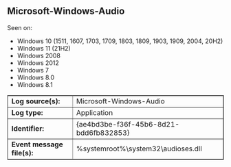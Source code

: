 ## Microsoft-Windows-Audio

Seen on:
* Windows 10 (1511, 1607, 1703, 1709, 1803, 1809, 1903, 1909, 2004, 20H2)
* Windows 11 (21H2)
* Windows 2008
* Windows 2012
* Windows 7
* Windows 8.0
* Windows 8.1

<table border="1" class="docutils">
  <tbody>
    <tr>
      <td><b>Log source(s):</b></td>
      <td>Microsoft-Windows-Audio</td>
    </tr>
    <tr>
      <td><b>Log type:</b></td>
      <td>Application</td>
    </tr>
    <tr>
      <td><b>Identifier:</b></td>
      <td>{ae4bd3be-f36f-45b6-8d21-bdd6fb832853}</td>
    </tr>
    <tr>
      <td><b>Event message file(s):</b></td>
      <td>%systemroot%\system32\audioses.dll</td>
    </tr>
  </tbody>
</table>

&nbsp;

